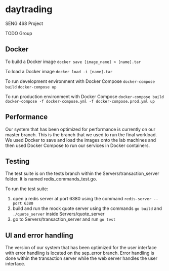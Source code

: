 # daytrading
SENG 468 Project

TODO Group

## Docker
To build a Docker image
`docker save [image_name] > [name].tar`

To load a Docker image
`docker load -i [name].tar`

To run development environment with Docker Compose
`docker-compose build`
`docker-compose up`

To run production environment with Docker Compose
`docker-compose build`
`docker-compose -f docker-compose.yml -f docker-compose.prod.yml up`

## Performance
Our system that has been optimized for performance is currently on our master branch. This is the branch that we used to run the final workload. We used Docker to save and load the images onto the lab machines and then used Docker Compose to run our services in Docker containers.

## Testing
The test suite is on the tests branch within the Servers/transaction_server folder. It is named redis_commands_test.go. 

To run the test suite:
1. open a redis server at port 6380 using the command `redis-server --port 6380`
2. build and run the mock quote server using the commands `go build` and `./quote_server` inside Servers/quote_server
3. go to Servers/transaction_server and run `go test`

## UI and error handling
The version of our system that has been optimized for the user interface with error handling is located on the sep_error branch. Error handling is done within the transaction server while the web server handles the user interface. 

